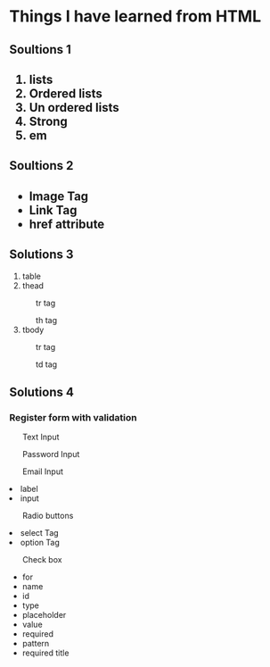 <h1> Things I have learned from HTML</h1>

<h2>Soultions 1 <h2>

<ol> 
<li>lists</li>
<li>Ordered lists</li>
<li>Un ordered lists</li>
<li> Strong </li>
<li> em</li>
</ol>

<h2>Soultions 2 <h2>

<ul>
<li> Image Tag </li>
<li> Link Tag</li>
<li> href attribute </li>
</ul>

<h2> Solutions 3 </h2>

<ol>
<li> table </li>
<li> thead </li>
<ul> tr tag </ul> <ul> th tag </ul>
<li> tbody </li>
<ul> tr tag </ul> <ul> td tag </ul>
</ol>

<h2> Solutions 4 </h2>

<h3> Register form with validation</h3>

<ol> Text Input</ol>
<ol> Password Input </ol>
<ol> Email Input </ol>
    <li> label  </li>
    <li> input  </li>
<ol> Radio buttons</ol>
    <li> select Tag </li>
    <li> option Tag </li>
<ol> Check box</ol>

<ul>
<li> for </li>
<li> name  </li> 
<li> id </li>
<li> type </li>
<li> placeholder </li>
<li> value </li>
<li> required </li>
<li> pattern </li>
<li> required title</li>
</ul>
